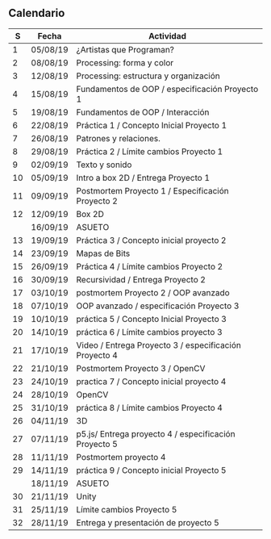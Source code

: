 ## Calendario

| S  | Fecha    | Actividad                                              |
|----|----------|--------------------------------------------------------|
| 1  | 05/08/19 | ¿Artistas que Programan?                               |
| 2  | 08/08/19 | Processing: forma y color                              |
| 3  | 12/08/19 | Processing: estructura y organización                  |
| 4  | 15/08/19 | Fundamentos de OOP / especificación Proyecto 1         |
| 5  | 19/08/19 | Fundamentos de OOP / Interacción                       |
| 6  | 22/08/19 | Práctica 1 / Concepto Inicial Proyecto 1               |
| 7  | 26/08/19 | Patrones y relaciones.                                 |
| 8  | 29/08/19 | Práctica 2 / Límite cambios Proyecto 1                 |
| 9  | 02/09/19 | Texto y sonido                                         |
| 10 | 05/09/19 | Intro a box 2D / Entrega Proyecto 1                    |
| 11 | 09/09/19 | Postmortem Proyecto 1 / Especificación Proyecto 2      |
| 12 | 12/09/19 | Box 2D                                                 |
|    | 16/09/19 | ASUETO                                                 |
| 13 | 19/09/19 | Práctica 3 / Concepto inicial proyecto 2               |
| 14 | 23/09/19 | Mapas de Bits                                          |
| 15 | 26/09/19 | Práctica 4 / Límite cambios Proyecto 2                 |
| 16 | 30/09/19 | Recursividad / Entrega Proyecto 2                      |
| 17 | 03/10/19 | postmortem Proyecto 2 / OOP avanzado                   |
| 18 | 07/10/19 | OOP avanzado / especificación Proyecto 3               |
| 19 | 10/10/19 | práctica 5  / Concepto Inicial Proyecto 3              |
| 20 | 14/10/19 | práctica 6 / Límite cambios proyecto 3                 |
| 21 | 17/10/19 | Video / Entrega Proyecto 3 / especificación Proyecto 4 |
| 22 | 21/10/19 | Postmortem Proyecto 3 / OpenCV                         |
| 23 | 24/10/19 | practica 7 / Concepto inicial proyecto 4               |
| 24 | 28/10/19 | OpenCV                                                 |
| 25 | 31/10/19 | práctica 8 / Límite cambios Proyecto 4                 |
| 26 | 04/11/19 | 3D                                                     |
| 27 | 07/11/19 | p5.js/ Entrega proyecto 4 / especificación Proyecto 5  |
| 28 | 11/11/19 | Postmortem proyecto 4                                  |
| 29 | 14/11/19 | práctica 9 / Concepto inicial Proyecto 5               |
|    | 18/11/19 | ASUETO                                                 |
| 30 | 21/11/19 | Unity                                                  |
| 31 | 25/11/19 | Límite cambios Proyecto 5                              |
| 32 | 28/11/19 | Entrega y presentación de proyecto 5                   |

